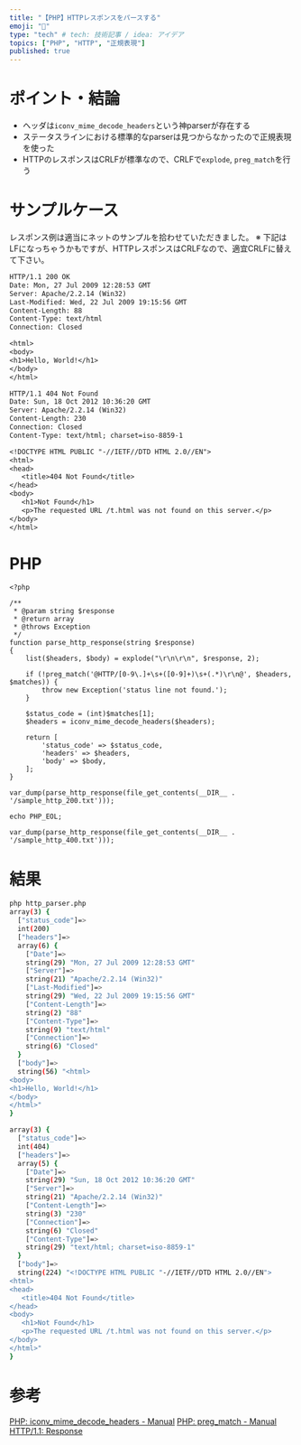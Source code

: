 ```yaml
---
title: "【PHP】HTTPレスポンスをパースする"
emoji: "📡"
type: "tech" # tech: 技術記事 / idea: アイデア
topics: ["PHP", "HTTP", "正規表現"]
published: true
---
```


# ポイント・結論

- ヘッダは`iconv_mime_decode_headers`という神parserが存在する
- ステータスラインにおける標準的なparserは見つからなかったので正規表現を使った
- HTTPのレスポンスはCRLFが標準なので、CRLFで`explode`, `preg_match`を行う

# サンプルケース

レスポンス例は適当にネットのサンプルを拾わせていただきました。
※ 下記はLFになっちゃうかもですが、HTTPレスポンスはCRLFなので、適宜CRLFに替えて下さい。

```text:sample_http_200.txt
HTTP/1.1 200 OK
Date: Mon, 27 Jul 2009 12:28:53 GMT
Server: Apache/2.2.14 (Win32)
Last-Modified: Wed, 22 Jul 2009 19:15:56 GMT
Content-Length: 88
Content-Type: text/html
Connection: Closed

<html>
<body>
<h1>Hello, World!</h1>
</body>
</html>
```

```text:sample_http_400.txt
HTTP/1.1 404 Not Found
Date: Sun, 18 Oct 2012 10:36:20 GMT
Server: Apache/2.2.14 (Win32)
Content-Length: 230
Connection: Closed
Content-Type: text/html; charset=iso-8859-1

<!DOCTYPE HTML PUBLIC "-//IETF//DTD HTML 2.0//EN">
<html>
<head>
   <title>404 Not Found</title>
</head>
<body>
   <h1>Not Found</h1>
   <p>The requested URL /t.html was not found on this server.</p>
</body>
</html>
```

# PHP

```php:http_parser.php
<?php

/**
 * @param string $response
 * @return array
 * @throws Exception
 */
function parse_http_response(string $response)
{
    list($headers, $body) = explode("\r\n\r\n", $response, 2);

    if (!preg_match('@HTTP/[0-9\.]+\s+([0-9]+)\s+(.*)\r\n@', $headers, $matches)) {
        throw new Exception('status line not found.');
    }

    $status_code = (int)$matches[1];
    $headers = iconv_mime_decode_headers($headers);

    return [
        'status_code' => $status_code,
        'headers' => $headers,
        'body' => $body,
    ];
}

var_dump(parse_http_response(file_get_contents(__DIR__ . '/sample_http_200.txt')));

echo PHP_EOL;

var_dump(parse_http_response(file_get_contents(__DIR__ . '/sample_http_400.txt')));
```

# 結果

```bash
php http_parser.php
array(3) {
  ["status_code"]=>
  int(200)
  ["headers"]=>
  array(6) {
    ["Date"]=>
    string(29) "Mon, 27 Jul 2009 12:28:53 GMT"
    ["Server"]=>
    string(21) "Apache/2.2.14 (Win32)"
    ["Last-Modified"]=>
    string(29) "Wed, 22 Jul 2009 19:15:56 GMT"
    ["Content-Length"]=>
    string(2) "88"
    ["Content-Type"]=>
    string(9) "text/html"
    ["Connection"]=>
    string(6) "Closed"
  }
  ["body"]=>
  string(56) "<html>
<body>
<h1>Hello, World!</h1>
</body>
</html>"
}

array(3) {
  ["status_code"]=>
  int(404)
  ["headers"]=>
  array(5) {
    ["Date"]=>
    string(29) "Sun, 18 Oct 2012 10:36:20 GMT"
    ["Server"]=>
    string(21) "Apache/2.2.14 (Win32)"
    ["Content-Length"]=>
    string(3) "230"
    ["Connection"]=>
    string(6) "Closed"
    ["Content-Type"]=>
    string(29) "text/html; charset=iso-8859-1"
  }
  ["body"]=>
  string(224) "<!DOCTYPE HTML PUBLIC "-//IETF//DTD HTML 2.0//EN">
<html>
<head>
   <title>404 Not Found</title>
</head>
<body>
   <h1>Not Found</h1>
   <p>The requested URL /t.html was not found on this server.</p>
</body>
</html>"
}
```

# 参考

[PHP: iconv_mime_decode_headers - Manual](https://www.php.net/manual/en/function.iconv-mime-decode-headers.php)
[PHP: preg_match - Manual](https://www.php.net/manual/en/function.preg-match.php)
[HTTP/1.1: Response](https://www.w3.org/Protocols/rfc2616/rfc2616-sec6.html)
